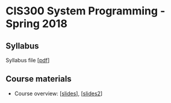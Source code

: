 CIS300 System Programming - Spring 2018
===

Syllabus
---

Syllabus file [[pdf](syllabus-cis300.pdf)]

Course materials
---

- Course overview: [[slides](Lecture1.pdf)], [[slides2](overview.pdf)]

<!--

Section 1, Bash and Vim
---

- Lecture 1,2,3,4 are on Blackboard.
- Version [[webpage](1_bash.md)]
- Version [[pdf](1_bash.pdf)]

Section 2, C/C++, Gcc, Makefile and Gdb
---

- Version [[webpage](2_c.md)]
- Version [[pdf](2_c.pdf)]

Mock exam (with solutions)
---

- [[link](mock_exam/mock1-withanswers.md)]

-->
